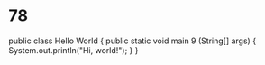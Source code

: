 # 78
public class Hello World {
    public static void main 9 (String[] args) {
        System.out.println("Hi, world!");
    }
}

